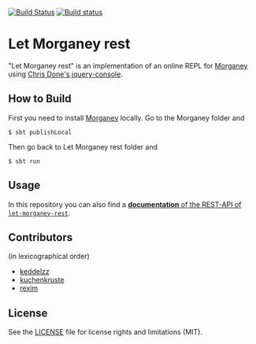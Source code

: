 [![Build Status](https://travis-ci.org/morganey-lang/let-morganey-rest.svg?branch=master)](https://travis-ci.org/morganey-lang/let-morganey-rest)
[![Build status](https://ci.appveyor.com/api/projects/status/7aa9jdpockgsuvmx/branch/master?svg=true)](https://ci.appveyor.com/project/keddelzz/let-morganey-rest/branch/master)

# Let Morganey rest

"Let Morganey rest" is an implementation of an online REPL for
[Morganey] using [Chris Done's jquery-console](https://github.com/chrisdone/jquery-console).

## How to Build

First you need to install [Morganey] locally. Go to the Morganey folder and

    $ sbt publishLocal

Then go back to Let Morganey rest folder and

    $ sbt run

## Usage

In this repository you can also find a [**documentation** of the
REST-API of `let-morganey-rest`](docs/rest-api.md).

## Contributors

(in lexicographical order)

- [keddelzz](https://github.com/keddelzz)
- [kuchenkruste](https://github.com/kuchenkruste)
- [rexim](https://github.com/rexim)

## License

See the [LICENSE](LICENSE) file for license rights and limitations (MIT).

[Morganey]: https://github.com/rexim/Morganey
